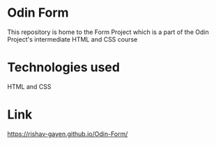 # Odin Form

This repository is home to the Form Project which is a part of the Odin Project's intermediate HTML and CSS course

# Technologies used

HTML and CSS

# Link 

https://rishav-gayen.github.io/Odin-Form/